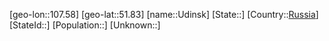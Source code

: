 ﻿---
location: [51.83,107.58]
type: City
tags:
- geo/City


SpocWebEntityId: 35092
isDeleted: false
confidential: public

---
[geo-lon::107.58]
[geo-lat::51.83]
[name::Udinsk]
[State::]
[Country::[Russia](geo/Continent/Europe/Russia.md)]
[StateId::]
[Population::]
[Unknown::]

